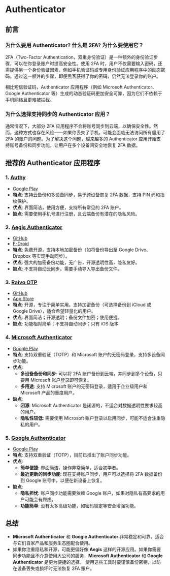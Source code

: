 # **Authenticator**

## 前言

### 为什么要用 Authenticator? 什么是 2FA? 为什么要使用它？

2FA（Two-Factor Authentication，双重身份验证）是一种额外的身份验证步骤，可以在你登录账户时提高安全性。使用 2FA 时，用户不仅需要输入密码，还需提供另一个身份验证因素，例如手机验证码或专用身份验证应用程序中的动态密码。通过这一额外的步骤，即便黑客获得了你的密码，仍然无法登录你的账户。

相比短信验证码，Authenticator 应用程序（例如 Microsoft Authenticator、Google Authenticator 等）生成的动态验证码更加安全可靠，因为它们不依赖于手机网络且更难被拦截。

### 为什么选择支持同步的 Authenticator 应用？

通常情况下，大部分 2FA 应用程序不会将账号同步到云端，以确保安全性。然而，这种方式也存在风险——如果你丢失了手机，可能会面临无法访问所有启用了 2FA 的账户的问题。为了解决这个问题，越来越多的 Authenticator 应用开始支持账号备份和同步功能，让用户在多个设备间安全地恢复 2FA 数据。

## 推荐的 Authenticator 应用程序

### 1. [Authy](https://play.google.com/store/apps/details?id=com.authy.authy&hl=zh&gl=US)

- [Google Play](https://play.google.com/store/apps/details?id=com.authy.authy)
- **特点**: 支持云备份和多设备同步，易于跨设备恢复 2FA 数据，支持 PIN 码和指纹保护。
- **优点**: 界面简洁，使用方便，支持所有常见的 2FA 账户。
- **缺点**: 需要使用手机号进行注册，且云端备份有潜在的隐私风险。

### 2. [Aegis Authenticator](https://f-droid.org/packages/com.beemdevelopment.aegis/)

- [GitHub](https://github.com/beemdevelopment/Aegis)
- [F-Droid](https://f-droid.org/packages/com.beemdevelopment.aegis/)
- **特点**: 免费开源，支持本地加密备份（如将备份导出至 Google Drive、Dropbox 等实现手动同步）。
- **优点**: 强大的加密备份功能，无广告，开源透明性高，隐私友好。
- **缺点**: 不支持自动云同步，需要手动导入导出备份文件。

### 3. [Raivo OTP](https://github.com/raivo-otp/)

- [GitHub](https://github.com/raivo-otp/raivo-otp-android)
- [App Store](https://apps.apple.com/us/app/raivo-authenticator/id1459042137)
- **特点**: 开源，专注于简单实用。支持加密备份（可选择备份到 iCloud 或 Google Drive），适合希望轻量化的用户。
- **优点**: 界面简洁；开源透明；备份文件加密；使用便捷。
- **缺点**: 功能相对简单；不支持自动同步；只有 iOS 版本

### 4. [Microsoft Authenticator](https://play.google.com/store/apps/details?id=com.azure.authenticator)

- [Google Play](https://play.google.com/store/apps/details?id=com.azure.authenticator)
- **特点**: 支持双重验证（TOTP）和 Microsoft 账户的无密码登录，支持多设备同步功能。
- **优点**:
  - **多设备备份和同步**: 可以将 2FA 账户备份到云端，并同步到多个设备，只要用 Microsoft 账户登录即可恢复。
  - **多用途**: 支持 Microsoft 账户的无密码登录，适用于企业级用户和 Microsoft 产品的重度用户。
- **缺点**:
  - **闭源**: Microsoft Authenticator 是闭源的，不适合对数据透明性要求较高的用户。
  - **隐私性较低**: 需要使用 Microsoft 账户登录以启用同步，可能不适合注重隐私的用户。

### 5. [Google Authenticator](https://play.google.com/store/apps/details?id=com.google.android.apps.authenticator2)

- [Google Play](https://play.google.com/store/apps/details?id=com.google.android.apps.authenticator2)
- **特点**: 支持双重验证（TOTP），目前已推出了账户同步功能。
- **优点**:
  - **简单便捷**: 界面简洁，操作非常简单，适合初学者。
  - **最近更新的同步功能**: 现在支持账户同步，用户可以选择将 2FA 数据备份到 Google 账号中，以便在新设备上恢复。
- **缺点**:
  - **隐私担忧**: 账户同步功能需要依赖 Google 账户，如果对隐私有高要求的用户可能会有顾虑。
  - **功能简单**: 没有太多高级功能，如密码锁定等安全增强功能。

## 总结

- **Microsoft Authenticator** 和 **Google Authenticator** 非常稳定和可靠，适合与它们自家产品和服务生态圈配合使用。
- 如果你注重隐私和开源，可能更偏好像 **Aegis** 这样的开源应用。如果你需要同步功能且不介意使用大公司的服务，**Microsoft Authenticator** 和 **Google Authenticator** 是更为便捷的选择。
  使用这些工具时要谨慎备份密钥，以防在设备丢失或损坏时无法恢复 2FA 账户。
